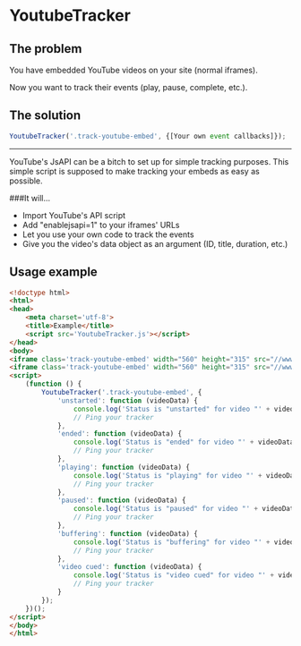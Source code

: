 # YoutubeTracker

## The problem
You have embedded YouTube videos on your site (normal iframes).

Now you want to track their events (play, pause, complete, etc.).

## The solution
```javascript
YoutubeTracker('.track-youtube-embed', {[Your own event callbacks]});
```

----------

YouTube's JsAPI can be a bitch to set up for simple tracking purposes.
This simple script is supposed to make tracking your embeds as easy as possible.

###It will...
* Import YouTube's API script
* Add "enablejsapi=1" to your iframes' URLs
* Let you use your own code to track the events
* Give you the video's data object as an argument (ID, title, duration, etc.)

## Usage example
```html
<!doctype html>
<html>
<head>
    <meta charset='utf-8'>
    <title>Example</title>
    <script src='YoutubeTracker.js'></script>
</head>
<body>
<iframe class='track-youtube-embed' width="560" height="315" src="//www.youtube.com/embed/tgO4Gd4RhvM" frameborder="0" allowfullscreen></iframe>
<iframe class='track-youtube-embed' width="560" height="315" src="//www.youtube.com/embed/dXqWJtWmceo" frameborder="0" allowfullscreen></iframe>
<script>
    (function () {
        YoutubeTracker('.track-youtube-embed', {
            'unstarted': function (videoData) {
                console.log('Status is "unstarted" for video "' + videoData.title + '"');
                // Ping your tracker
            },
            'ended': function (videoData) {
                console.log('Status is "ended" for video "' + videoData.title + '"');
                // Ping your tracker
            },
            'playing': function (videoData) {
                console.log('Status is "playing" for video "' + videoData.title + '"');
                // Ping your tracker
            },
            'paused': function (videoData) {
                console.log('Status is "paused" for video "' + videoData.title + '"');
                // Ping your tracker
            },
            'buffering': function (videoData) {
                console.log('Status is "buffering" for video "' + videoData.title + '"');
                // Ping your tracker
            },
            'video cued': function (videoData) {
                console.log('Status is "video cued" for video "' + videoData.title + '"');
                // Ping your tracker
            }
        });
    })();
</script>
</body>
</html>
```
